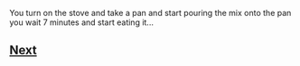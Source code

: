 You turn on the stove and take a pan and start pouring the mix onto the pan you wait 7 minutes and start eating it...

## [Next](story)